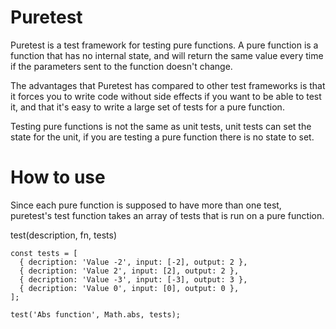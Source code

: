 # Puretest

Puretest is a test framework for testing pure functions. A pure function is a function that has no internal state,
and will return the same value every time if the parameters sent to the function doesn't change.

The advantages that Puretest has compared to other test frameworks is that it forces you to write code without side
effects if you want to be able to test it, and that it's easy to write a large set of tests for a pure function.

Testing pure functions is not the same as unit tests, unit tests can set the state for the unit, if you are testing
a pure function there is no state to set.

# How to use

Since each pure function is supposed to have more than one test, puretest's test function takes an array of tests that
is run on a pure function.

test(description, fn, tests)

    const tests = [
      { decription: 'Value -2', input: [-2], output: 2 },
      { decription: 'Value 2', input: [2], output: 2 },
      { decription: 'Value -3', input: [-3], output: 3 },
      { decription: 'Value 0', input: [0], output: 0 },
    ];
    
    test('Abs function', Math.abs, tests);
